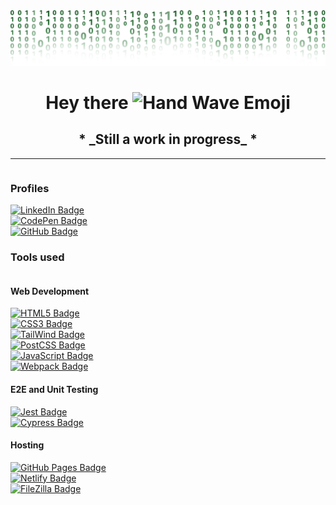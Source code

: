 <div id="header" align="center">
  <img src="assets/binary_ghgb.png" alt="Binary Code Header"/>
<!--  <img src="https://media.giphy.com/media/M9gbBd9nbDrOTu1Mqx/giphy.gif" width="100"/> -->


<h1 align="center">
  Hey there
  <img src="https://media.giphy.com/media/hvRJCLFzcasrR4ia7z/giphy.gif" width="30px" alt="Hand Wave Emoji"/>
</h1>

<h2 align="center">* _Still a work in progress_ *</h2>

</div>

---


<div id="badges" style="display: flex; flex-direction: column;">
<h3>Profiles</h3>

<a href="https://www.linkedin.com/in/siljeangelvik/">
    <img src="https://img.shields.io/badge/LinkedIn-0A66C2.svg?style=for-the-badge&logo=LinkedIn&logoColor=white" alt="LinkedIn Badge" />
</a>
<a href="https://codepen.io/siljeangelvik">
    <img src="https://img.shields.io/badge/CodePen-000000.svg?style=for-the-badge&logo=CodePen&logoColor=white" alt="CodePen Badge" />
</a>
<a href="https://github.com/siljeangelvik">
    <img src="https://img.shields.io/badge/GitHub-181717.svg?style=for-the-badge&logo=GitHub&logoColor=white" alt="GitHub Badge" />
</a>

</div>

<!--
******* TEMPLATE ******
<a href="">
    <img src="" alt=" Badge" />
</a>
-->

<div style="display: flex; flex-direction: column;">
<h3>Tools used</h3>
<h4>Web Development</h4>

<a href="">
    <img src="https://img.shields.io/badge/HTML5-E34F26.svg?style=for-the-badge&logo=HTML5&logoColor=white" alt="HTML5 Badge" />
</a>
<a href="">
    <img src="https://img.shields.io/badge/CSS3-1572B6.svg?style=for-the-badge&logo=CSS3&logoColor=white" alt="CSS3 Badge" />
</a>
<a href="">
    <img src="https://img.shields.io/badge/Tailwind%20CSS-06B6D4.svg?style=for-the-badge&logo=Tailwind-CSS&logoColor=white" alt="TailWind Badge" />
</a>
<a href="">
    <img src="https://img.shields.io/badge/PostCSS-DD3A0A.svg?style=for-the-badge&logo=PostCSS&logoColor=white" alt="PostCSS Badge" />
</a>
<a href="">
    <img src="https://img.shields.io/badge/JavaScript-F7DF1E.svg?style=for-the-badge&logo=JavaScript&logoColor=black" alt="JavaScript Badge" />
</a>
<a href="">
    <img src="https://img.shields.io/badge/Webpack-8DD6F9.svg?style=for-the-badge&logo=Webpack&logoColor=black" alt="Webpack Badge" />
</a>
<h4>E2E and Unit Testing</h4>

<a href="">
    <img src="https://img.shields.io/badge/Jest-C21325?style=for-the-badge&logo=jest&logoColor=white" alt="Jest Badge" />
</a>
<a href="">
    <img src="https://img.shields.io/badge/Cypress-17202C.svg?style=for-the-badge&logo=Cypress&logoColor=white" alt="Cypress Badge" />
</a>
<h4>Hosting</h4>

<a href="">
    <img src="https://img.shields.io/badge/GitHub%20Pages-222222.svg?style=for-the-badge&logo=GitHub-Pages&logoColor=white" alt="GitHub Pages Badge" />
</a>
<a href="">
    <img src="https://img.shields.io/badge/Netlify-00C7B7.svg?style=for-the-badge&logo=Netlify&logoColor=white" alt="Netlify Badge" />
</a>
<a href="">
    <img src="https://img.shields.io/badge/FileZilla-BF0000.svg?style=for-the-badge&logo=FileZilla&logoColor=white" alt="FileZilla Badge" />
</a>

</div>